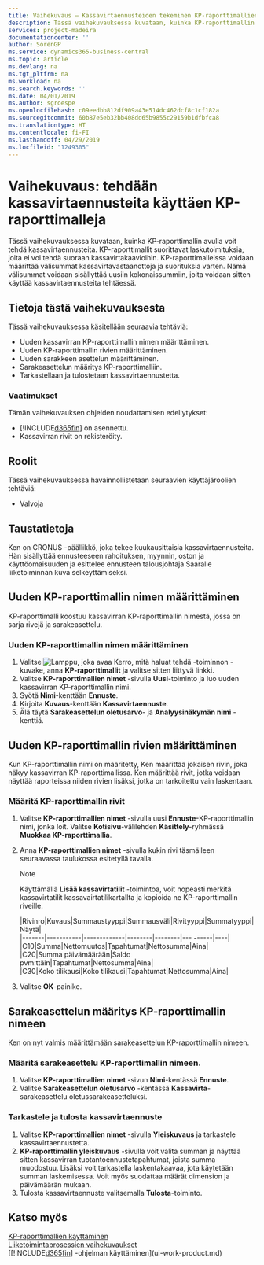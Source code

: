 ```yaml
---
title: Vaihekuvaus – Kassavirtaennusteiden tekeminen KP-raporttimallien avulla | Microsoft Docs
description: Tässä vaihekuvauksessa kuvataan, kuinka KP-raporttimallin avulla voit tehdä kassavirtaennusteita. KP-raporttimallit suorittavat laskutoimituksia, joita ei voi tehdä suoraan kassavirtakaavioihin. KP-raporttimalleissa voidaan määrittää välisummat kassavirtavastaanottoja ja suorituksia varten. Nämä välisummat voidaan sisällyttää uusiin kokonaissummiin, joita voidaan sitten käyttää kassavirtaennusteita tehtäessä.
services: project-madeira
documentationcenter: ''
author: SorenGP
ms.service: dynamics365-business-central
ms.topic: article
ms.devlang: na
ms.tgt_pltfrm: na
ms.workload: na
ms.search.keywords: ''
ms.date: 04/01/2019
ms.author: sgroespe
ms.openlocfilehash: c09eedbb812df909a43e514dc462dcf8c1cf182a
ms.sourcegitcommit: 60b87e5eb32bb408dd65b9855c29159b1dfbfca8
ms.translationtype: HT
ms.contentlocale: fi-FI
ms.lasthandoff: 04/29/2019
ms.locfileid: "1249305"
---
```

# <a name="walkthrough-making-cash-flow-forecasts-by-using-account-schedules"></a>Vaihekuvaus: tehdään kassavirtaennusteita käyttäen KP-raporttimalleja
Tässä vaihekuvauksessa kuvataan, kuinka KP-raporttimallin avulla voit tehdä kassavirtaennusteita. KP-raporttimallit suorittavat laskutoimituksia, joita ei voi tehdä suoraan kassavirtakaavioihin. KP-raporttimalleissa voidaan määrittää välisummat kassavirtavastaanottoja ja suorituksia varten. Nämä välisummat voidaan sisällyttää uusiin kokonaissummiin, joita voidaan sitten käyttää kassavirtaennusteita tehtäessä.  

## <a name="about-this-walkthrough"></a>Tietoja tästä vaihekuvauksesta  
Tässä vaihekuvauksessa käsitellään seuraavia tehtäviä:  

- Uuden kassavirran KP-raporttimallin nimen määrittäminen.  
- Uuden KP-raporttimallin rivien määrittäminen.  
- Uuden sarakkeen asettelun määrittäminen.  
- Sarakeasettelun määritys KP-raporttimalliin.  
- Tarkastellaan ja tulostetaan kassavirtaennustetta.  

### <a name="prerequisites"></a>Vaatimukset  
Tämän vaihekuvauksen ohjeiden noudattamisen edellytykset:  

- [!INCLUDE[d365fin](includes/d365fin_md.md)] on asennettu.  
- Kassavirran rivit on rekisteröity.  

## <a name="roles"></a>Roolit  
Tässä vaihekuvauksessa havainnollistetaan seuraavien käyttäjäroolien tehtäviä:  

- Valvoja  

## <a name="story"></a>Taustatietoja  
Ken on CRONUS -päällikkö, joka tekee kuukausittaisia kassavirtaennusteita. Hän sisällyttää ennusteeseen rahoituksen, myynnin, oston ja käyttöomaisuuden ja esittelee ennusteen talousjohtaja Saaralle liiketoiminnan kuva selkeyttämiseksi.  

## <a name="setting-up-a-new-account-schedule-name"></a>Uuden KP-raporttimallin nimen määrittäminen  
KP-raporttimalli koostuu kassavirran KP-raporttimallin nimestä, jossa on sarja rivejä ja sarakeasettelu.  

### <a name="to-set-up-a-new-account-schedule-name"></a>Uuden KP-raporttimallin nimen määrittäminen  

1.  Valitse ![Lamppu, joka avaa Kerro, mitä haluat tehdä -toiminnon](media/ui-search/search_small.png "Kerro, mitä haluat tehdä") -kuvake, anna **KP-raporttimallit** ja valitse sitten liittyvä linkki.  
2.  Valitse **KP-raporttimallien nimet** -sivulla **Uusi**-toiminto ja luo uuden kassavirran KP-raporttimallin nimi.  
3.  Syötä **Nimi**-kenttään **Ennuste**.  
4.  Kirjoita **Kuvaus**-kenttään **Kassavirtaennuste**.  
5.  Älä täytä **Sarakeasettelun oletusarvo**- ja **Analyysinäkymän nimi** -kenttiä.  

## <a name="setting-up-account-schedule-lines"></a>Uuden KP-raporttimallin rivien määrittäminen  
Kun KP-raporttimallin nimi on määritetty, Ken määrittää jokaisen rivin, joka näkyy kassavirran KP-raporttimallissa. Ken määrittää rivit, jotka voidaan näyttää raporteissa niiden rivien lisäksi, jotka on tarkoitettu vain laskentaan.  

### <a name="to-set-up-account-schedule-lines"></a>Määritä KP-raporttimallin rivit  

1.  Valitse **KP-raporttimallien nimet** -sivulla uusi **Ennuste**-KP-raporttimallin nimi, jonka loit. Valitse **Kotisivu**-välilehden **Käsittely**-ryhmässä **Muokkaa KP-raporttimallia**.  
2.  Anna **KP-raporttimallien nimet** -sivulla kukin rivi täsmälleen seuraavassa taulukossa esitetyllä tavalla.  

    > [!NOTE]  
    >  Käyttämällä **Lisää kassavirtatilit** -toimintoa, voit nopeasti merkitä kassavirtatilit kassavairtatilikartallta ja kopioida ne KP-raporttimallin riveille.  

    |Rivinro|Kuvaus|Summaustyyppi|Summausväli|Rivityyppi|Summatyyppi|Näytä|  
    |-------|-----------|-------------|--------|--------|---  ------|----| |C10|Summa|Nettomuutos|Tapahtumat|Nettosumma|Aina|  
    |C20|Summa päivämäärään|Saldo pvm:ttäin|Tapahtumat|Nettosumma|Aina|  
    |C30|Koko tilikausi|Koko tilikausi|Tapahtumat|Nettosumma|Aina|  

4.  Valitse **OK**-painike.  

## <a name="assigning-the-column-layout-to-the-account-schedule-name"></a>Sarakeasettelun määritys KP-raporttimallin nimeen  
Ken on nyt valmis määrittämään sarakeasettelun KP-raporttimallin nimeen.  

### <a name="to-assign-the-column-layout-to-the-account-schedule-name"></a>Määritä sarakeasettelu KP-raporttimallin nimeen.  

1.  Valitse **KP-raporttimallien nimet** -sivun **Nimi**-kentässä **Ennuste**.  
2.  Valitse **Sarakeasettelun oletusarvo** -kentässä **Kassavirta**-sarakeasettelu oletussarakeasetteluksi.  

### <a name="to-view-and-print-the-cash-flow-forecast"></a>Tarkastele ja tulosta kassavirtaennuste  
1.  Valitse **KP-raporttimallien nimet** -sivulla **Yleiskuvaus** ja tarkastele kassavirtaennustetta.  
2.  **KP-raporttimallin yleiskuvaus** -sivulla voit valita summan ja näyttää sitten kassavirran tuotantoennustetapahtumat, joista summa muodostuu. Lisäksi voit tarkastella laskentakaavaa, jota käytetään summan laskemisessa. Voit myös suodattaa määrät dimension ja päivämäärän mukaan.  
3.  Tulosta kassavirtaennuste valitsemalla **Tulosta**-toiminto.  

## <a name="see-also"></a>Katso myös  
 [KP-raporttimallien käyttäminen](bi-how-work-account-schedule.md)   
 [Liiketoimintaprosessien vaihekuvaukset](walkthrough-business-process-walkthroughs.md)  
 [[!INCLUDE[d365fin](includes/d365fin_md.md)] -ohjelman käyttäminen](ui-work-product.md)
